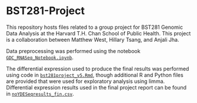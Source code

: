 # BST281-Project
This repository hosts files related to a group project for BST281 Genomic Data Analysis at the Harvard T.H. Chan School of Public Health. This project is a collaboration between Matthew West, Hillary Tsang, and Anjali Jha.

Data preprocessing was performed using the notebook [`GDC_RNASeq_Notebook.ipynb`](https://github.com/mwestt/BST281-Project/blob/master/bst281project_v5.Rmd).

The differential expression used to produce the final results was performed using code in [`bst281project_v5.Rmd`](https://github.com/mwestt/BST281-Project/blob/master/bst281project_v5.Rmd), though additional R and Python files are provided that were used for exploratory analysis using limma. Differential expression results used in the final project report can be found in [`noYDESeqresults_fin.csv`](https://github.com/mwestt/BST281-Project/blob/master/noYDESeqresults_fin.csv).
